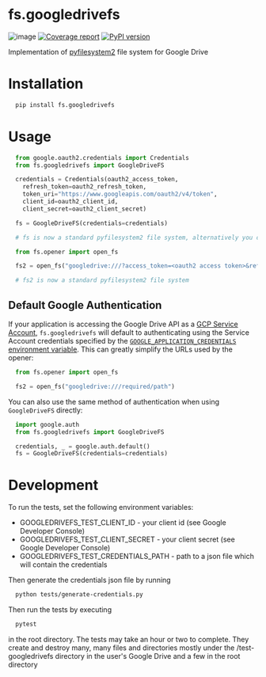 # fs.googledrivefs

![image](https://github.com/rkhwaja/fs.googledrivefs/workflows/ci/badge.svg) [![Coverage report](https://coveralls.io/repos/github/rkhwaja/fs.googledrivefs/badge.svg?branch=master "Coverage summary")](https://coveralls.io/github/rkhwaja/fs.googledrivefs?branch=master) [![PyPI version](https://badge.fury.io/py/fs.googledrivefs.svg)](https://badge.fury.io/py/fs.googledrivefs)

Implementation of [pyfilesystem2](https://docs.pyfilesystem.org/) file system for Google Drive

# Installation

```bash
  pip install fs.googledrivefs
```

# Usage

```python
  from google.oauth2.credentials import Credentials
  from fs.googledrivefs import GoogleDriveFS

  credentials = Credentials(oauth2_access_token,
    refresh_token=oauth2_refresh_token,
    token_uri="https://www.googleapis.com/oauth2/v4/token",
    client_id=oauth2_client_id,
    client_secret=oauth2_client_secret)

  fs = GoogleDriveFS(credentials=credentials)

  # fs is now a standard pyfilesystem2 file system, alternatively you can use the opener...

  from fs.opener import open_fs

  fs2 = open_fs("googledrive:///?access_token=<oauth2 access token>&refresh_token=<oauth2 refresh token>&client_id=<oauth2 client id>&client_secret=<oauth2 client secret>")

  # fs2 is now a standard pyfilesystem2 file system
```

## Default Google Authentication

If your application is accessing the Google Drive API as a 
[GCP Service Account](https://cloud.google.com/iam/docs/service-accounts), `fs.googledrivefs` will
default to authenticating using the Service Account credentials specified by the 
[`GOOGLE_APPLICATION_CREDENTIALS` environment variable](https://cloud.google.com/docs/authentication/getting-started). 
This can greatly simplify the URLs used by the opener:

```python
  from fs.opener import open_fs

  fs2 = open_fs("googledrive:///required/path")
```

You can also use the same method of authentication when using `GoogleDriveFS` directly:

```python
  import google.auth
  from fs.googledrivefs import GoogleDriveFS

  credentials, _ = google.auth.default()
  fs = GoogleDriveFS(credentials=credentials)
```

# Development

To run the tests, set the following environment variables:

- GOOGLEDRIVEFS_TEST_CLIENT_ID - your client id (see Google Developer Console)
- GOOGLEDRIVEFS_TEST_CLIENT_SECRET - your client secret (see Google Developer Console)
- GOOGLEDRIVEFS_TEST_CREDENTIALS_PATH - path to a json file which will contain the credentials

Then generate the credentials json file by running

```bash
  python tests/generate-credentials.py
```

Then run the tests by executing

```bash
  pytest
```

in the root directory. The tests may take an hour or two to complete. They create and destroy many, many files and directories mostly under the /test-googledrivefs directory in the user's Google Drive and a few in the root directory
